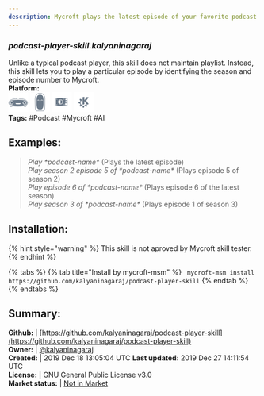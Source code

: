 ```yaml
---
description: Mycroft plays the latest episode of your favorite podcast
---
```


### _podcast-player-skill.kalyaninagaraj_  
Unlike a typical podcast player, this skill does not maintain playlist.
Instead, this skill lets you to play a particular episode by identifying the season and episode number to Mycroft.  
**Platform:**  
 ![Mark I](../.gitbook/assets/mark-1-icon.png)  ![Mark II](../.gitbook/assets/mark-2-icon.png)  ![Picroft](../.gitbook/assets/picroft-icon.png)  ![plasmoid](../.gitbook/assets/kde.png)   
**Tags:** \#Podcast \#Mycroft \#AI   
## Examples:  
> *Play \*podcast-name\** (Plays the latest episode)  
> *Play season 2 episode 5 of \*podcast-name\** (Plays episode 5 of season 2)  
> *Play episode 6 of \*podcast-name\** (Plays episode 6 of the latest season)  
> *Play season 3 of \*podcast-name\** (Plays episode 1 of season 3)  
  
## Installation:  
{% hint style="warning" %}
This skill is not aproved by Mycroft skill tester.
{% endhint %}
    
{% tabs %}
{% tab title="Install by mycroft-msm" %}
``` mycroft-msm install https://github.com/kalyaninagaraj/podcast-player-skill```
{% endtab %}
  {% endtabs %}
    
## Summary:  
**Github:** | [https://github.com/kalyaninagaraj/podcast-player-skill](https://github.com/kalyaninagaraj/podcast-player-skill)  
**Owner:** | [@kalyaninagaraj](https://github.com/kalyaninagaraj)  
**Created:** | 2019 Dec 18 13:05:04 UTC  **Last updated:** 2019 Dec 27 14:11:54 UTC  
**License:** | GNU General Public License v3.0  
**Market status:** | [Not in Market](https://market.mycroft.ai/skill/)  
